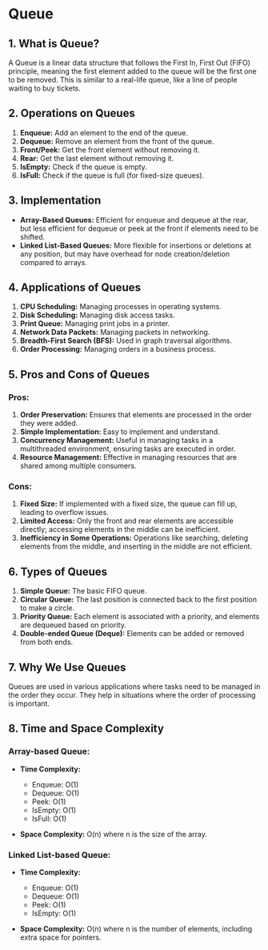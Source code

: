 # Queue

## 1. What is Queue?

A Queue is a linear data structure that follows the First In, First Out (FIFO) principle, meaning the first element added to the queue will be the first one to be removed. This is similar to a real-life queue, like a line of people waiting to buy tickets.

## 2. Operations on Queues

1. **Enqueue:** Add an element to the end of the queue.
2. **Dequeue:** Remove an element from the front of the queue.
3. **Front/Peek:** Get the front element without removing it.
4. **Rear:** Get the last element without removing it.
5. **IsEmpty:** Check if the queue is empty.
6. **IsFull:** Check if the queue is full (for fixed-size queues).

## 3. Implementation

- **Array-Based Queues:** Efficient for enqueue and dequeue at the rear, but less efficient for dequeue or peek at the front if elements need to be shifted.
- **Linked List-Based Queues:** More flexible for insertions or deletions at any position, but may have overhead for node creation/deletion compared to arrays.

## 4. Applications of Queues

1. **CPU Scheduling:** Managing processes in operating systems.
2. **Disk Scheduling:** Managing disk access tasks.
3. **Print Queue:** Managing print jobs in a printer.
4. **Network Data Packets:** Managing packets in networking.
5. **Breadth-First Search (BFS):** Used in graph traversal algorithms.
6. **Order Processing:** Managing orders in a business process.

## 5. Pros and Cons of Queues

### Pros:

1. **Order Preservation:** Ensures that elements are processed in the order they were added.
2. **Simple Implementation:** Easy to implement and understand.
3. **Concurrency Management:** Useful in managing tasks in a multithreaded environment, ensuring tasks are executed in order.
4. **Resource Management:** Effective in managing resources that are shared among multiple consumers.

### Cons:

1. **Fixed Size:** If implemented with a fixed size, the queue can fill up, leading to overflow issues.
2. **Limited Access:** Only the front and rear elements are accessible directly; accessing elements in the middle can be inefficient.
3. **Inefficiency in Some Operations:** Operations like searching, deleting elements from the middle, and inserting in the middle are not efficient.

## 6. Types of Queues

1. **Simple Queue:** The basic FIFO queue.
2. **Circular Queue:** The last position is connected back to the first position to make a circle.
3. **Priority Queue:** Each element is associated with a priority, and elements are dequeued based on priority.
4. **Double-ended Queue (Deque):** Elements can be added or removed from both ends.

## 7. Why We Use Queues

Queues are used in various applications where tasks need to be managed in the order they occur. They help in situations where the order of processing is important.

## 8. Time and Space Complexity

### Array-based Queue:

- **Time Complexity:**

  - Enqueue: O(1)
  - Dequeue: O(1)
  - Peek: O(1)
  - IsEmpty: O(1)
  - IsFull: O(1)

- **Space Complexity:** O(n) where n is the size of the array.

### Linked List-based Queue:

- **Time Complexity:**

  - Enqueue: O(1)
  - Dequeue: O(1)
  - Peek: O(1)
  - IsEmpty: O(1)

- **Space Complexity:** O(n) where n is the number of elements, including extra space for pointers.
